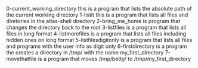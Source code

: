 0-current_working_directory this is a program that lists the absolute path of the current working directory
1-listit this is a program that lists all files and diretories in the atlas-shell directory
2-bring_me_home is program that changes the directory back to the root
3-listfiles is a program that lists all files in long format
4-listmorefiles is a program that lists all files including hidden ones on long format
5-listfilesdigitonly is a program that lists all files and programs with the user info as digit only
6-firstdirectory is a program the creates a directory in /tmp/ with the name my_first_directory
7-movethatfile is a program that moves /tmp/betty/ to /tmp/my_first_directory

